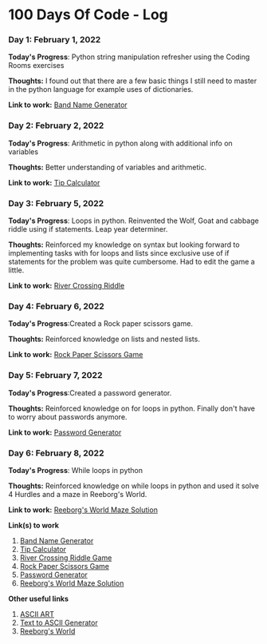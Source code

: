 # 100 Days Of Code - Log

### Day 1: February 1, 2022


**Today's Progress**: Python string manipulation refresher using the Coding Rooms exercises

**Thoughts:** I found out that there are a few basic things I still need to master in the python language for example uses of dictionaries. 

**Link to work:** [Band Name Generator](https://github.com/LCherop/100-days-of-code/blob/master/100-days-of-Python/BandNameGen.py)

### Day 2: February 2, 2022


**Today's Progress**: Arithmetic in python along with additional info  on variables

**Thoughts:** Better understanding of variables and arithmetic. 

**Link to work:** [Tip Calculator](https://github.com/LCherop/100-days-of-code/blob/master/100-days-of-Python/tip_calculator.py)

### Day 3: February 5, 2022


**Today's Progress**: Loops in python. Reinvented the Wolf, Goat and cabbage riddle using if statements. Leap year determiner.

**Thoughts:** Reinforced my knowledge on syntax but looking forward to implementing tasks with for loops and lists since exclusive use of if statements for the problem was quite cumbersome. Had to edit the game a little.

**Link to work:** [River Crossing Riddle](https://github.com/LCherop/100-days-of-code/blob/master/100-days-of-Python/river_riddle.py)

### Day 4: February 6, 2022


**Today's Progress**:Created a Rock paper scissors game.

**Thoughts:**  Reinforced knowledge on lists and nested lists. 

**Link to work:** [Rock Paper Scissors Game](https://github.com/LCherop/100-days-of-code/blob/master/100-days-of-Python/rock_paper_sci.py)

### Day 5: February 7, 2022


**Today's Progress**:Created a password generator.

**Thoughts:**  Reinforced knowledge on for loops in python. Finally don't have to worry about passwords anymore.

**Link to work:** [Password Generator](https://github.com/LCherop/100-days-of-code/blob/master/100-days-of-Python/passwordGenerator.py)

### Day 6: February 8, 2022


**Today's Progress**: While loops in python

**Thoughts:**  Reinforced knowledge on while loops in python and used it solve 4 Hurdles and a maze in Reeborg's World. 

**Link to work:** [Reeborg's World Maze Solution](https://reeborg.ca/reeborg.html?lang=en&mode=python&menu=worlds%2Fmenus%2Freeborg_intro_en.json&name=Maze&url=worlds%2Ftutorial_en%2Fmaze1.json)



**Link(s) to work**
1. [Band Name Generator](https://github.com/LCherop/100-days-of-code/blob/master/100-days-of-Python/BandNameGen.py)
2. [Tip Calculator](https://github.com/LCherop/100-days-of-code/blob/master/100-days-of-Python/tip_calculator.py)
3. [River Crossing Riddle Game](https://github.com/LCherop/100-days-of-code/blob/master/100-days-of-Python/river_riddle.py)
4. [Rock Paper Scissors Game](https://github.com/LCherop/100-days-of-code/blob/master/100-days-of-Python/rock_paper_sci.py)
5. [Password Generator](https://github.com/LCherop/100-days-of-code/blob/master/100-days-of-Python/passwordGenerator.py)
6. [Reeborg's World Maze Solution](https://reeborg.ca/reeborg.html?lang=en&mode=python&menu=worlds%2Fmenus%2Freeborg_intro_en.json&name=Maze&url=worlds%2Ftutorial_en%2Fmaze1.json)


**Other useful links**
1. [ASCII ART](https://ascii.co.uk/art)
2. [Text to ASCII Generator](https://patorjk.com/software/taag/#p=display&f=Epic&t=IT%20'S%20%20A%20%20%20DRAW)
3. [Reeborg's World](https://reeborg.ca/index_en.html)

